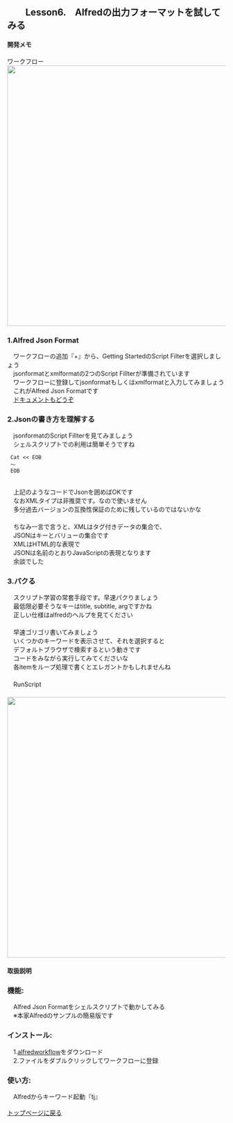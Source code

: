 ## 　　Lesson6.　Alfredの出力フォーマットを試してみる 
#### 開発メモ
ワークフロー
<br><img width="600" src="https://user-images.githubusercontent.com/40127279/126855770-e0e7f392-8559-4e29-be92-1673beb72369.png">

### 1.Alfred Json Format
　ワークフローの追加『+』から、Getting StartedのScript Filterを選択しましょう
<br>　jsonformatとxmlformatの2つのScript Fillterが準備されています
<br>　ワークフローに登録してjsonformatもしくはxmlformatと入力してみましょう
<br>　これがAlfred Json Formatです
<br>　[ドキュメントもどうぞ](https://www.alfredapp.com/help/workflows/inputs/script-filter/json/)
### 2.Jsonの書き方を理解する
　jsonformatのScript Fillterを見てみましょう
<br>　シェルスクリプトでの利用は簡単そうですね
```
 Cat << EOB
 〜
 EOB
```
<br>　上記のようなコードでJsonを囲めばOKです
<br>　なおXMLタイプは非推奨です。なので使いません
<br>　多分過去バージョンの互換性保証のために残しているのではないかな
<br>　
<br>　ちなみ一言で言うと、XMLはタグ付きデータの集合で、
<br>　JSONはキーとバリューの集合です
<br>　XMLはHTML的な表現で
<br>　JSONは名前のとおりJavaScriptの表現となります
<br>　余談でした
### 3.パクる
　スクリプト学習の常套手段です。早速パクりましょう
<br>　最低限必要そうなキーはtitle, subtitle, argですかね
<br>　正しい仕様はalfredのヘルプを見てください
<br>　
<br>　早速ゴリゴリ書いてみましょう
<br>　いくつかのキーワードを表示させて、それを選択すると
<br>　デフォルトブラウザで検索するという動きです
<br>　コードをみながら実行してみてくださいな
<br>　各itemをループ処理で書くとエレガントかもしれませんね
<br>　
<br>　RunScript
<br>　<img width="600"  src="https://user-images.githubusercontent.com/40127279/126855793-99705aad-3352-4b9a-8b06-ae6e57c6af81.png">

#### 取扱説明
### 機能:
　Alfred Json Formatをシェルスクリプトで動かしてみる
<br>　※本家Alfredのサンプルの簡易版です
### インストール:
　1.[alfredworkflow](https://github.com/KitanoTamotsu/testjson/releases/download/1.0/TEST.Alfred.Json.Format.in.Bash.script.alfredworkflow.zip)をダウンロード 
<br>　2.ファイルをダブルクリックしてワークフローに登録
### 使い方:
　Alfredからキーワード起動『tj』
<br>
<br>
[トップページに戻る](https://kitanotamotsu.github.io/)

